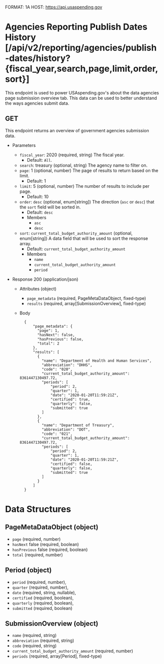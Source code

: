FORMAT: 1A
HOST: https://api.usaspending.gov

# Agencies Reporting Publish Dates History [/api/v2/reporting/agencies/publish-dates/history?{fiscal_year,search,page,limit,order,sort}]

This endpoint is used to power USAspending.gov's about the data agencies page submission overview tab. This data can be used to better understand the ways agencies submit data.

## GET

This endpoint returns an overview of government agencies submission data.

+ Parameters

    + `fiscal_year`: 2020 (required, string)
        The fiscal year.
        + Default: `All`.
    + `search`: treasury (optional, string)
        The agency name to filter on.
    + `page`: 1 (optional, number)
        The page of results to return based on the limit.
        + Default: 1
    + `limit`: 5 (optional, number)
        The number of results to include per page.
        + Default: 10
    + `order`: `desc` (optional, enum[string])
        The direction (`asc` or `desc`) that the `sort` field will be sorted in.
        + Default: `desc`
        + Members
            + `asc`
            + `desc`
    + `sort`: `current_total_budget_authority_amount` (optional, enum[string])
        A data field that will be used to sort the response array.
        + Default: `current_total_budget_authority_amount`
        + Members
            + `name`
            + `current_total_budget_authority_amount`
            + `period`

+ Response 200 (application/json)

    + Attributes (object)
        + `page_metadata` (required, PageMetaDataObject, fixed-type)
        + `results` (required, array[SubmissionOverview], fixed-type)
    + Body

            {
                "page_metadata": {
                  "page": 1,
                  "hasNext": false,
                  "hasPrevious": false,
                  "total": 2
                },
                "results": [
                  {
                    "name": "Department of Health and Human Services",
                    "abbreviation": "DHHS",
                    "code": "020",
                    "current_total_budget_authority_amount": 8361447130497.72,
                    "periods": [
                        "period": 2,
                        "quarter": 1,
                        "date": "2020-01-20T11:59:21Z",
                        "certified": true,
                        "quarterly": false,
                        "submitted": true
                    ]
                  },
                  {
                    "name": "Department of Treasury",
                    "abbreviation": "DOT",
                    "code": "021",
                    "current_total_budget_authority_amount": 8361447130497.72,
                    "periods": [
                        "period": 2,
                        "quarter": 1,
                        "date": "2020-01-20T11:59:21Z",
                        "certified": false,
                        "quarterly": false,
                        "submitted": true
                    ]
                  }
                ]
            }

# Data Structures

## PageMetaDataObject (object)
+ `page` (required, number)
+ `hasNext` false (required, boolean)
+ `hasPrevious` false (required, boolean)
+ `total` (required, number)

## Period (object)
+ `period` (required, number),
+ `quarter` (required, number),
+ `date` (required, string, nullable),
+ `certified` (required, boolean),
+ `quarterly` (required, boolean),
+ `submitted` (required, boolean)

## SubmissionOverview (object)
+ `name` (required, string)
+ `abbreviation` (required, string)
+ `code` (required, string)
+ `current_total_budget_authority_amount` (required, number)
+ `periods` (required, array[Period], fixed-type)
